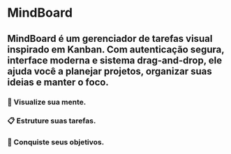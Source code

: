 # MindBoard

## MindBoard é um gerenciador de tarefas visual inspirado em Kanban. Com autenticação segura, interface moderna e sistema drag-and-drop, ele ajuda você a planejar projetos, organizar suas ideias e manter o foco.

### 🧠 Visualize sua mente.  
### 📋 Estruture suas tarefas.  
### 🚀 Conquiste seus objetivos.
